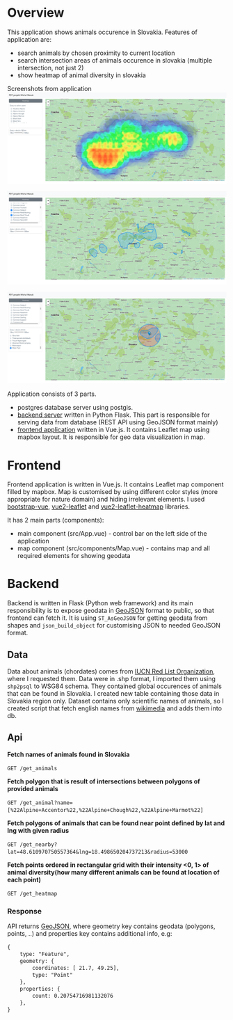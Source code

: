 # Overview

This application shows animals occurence in Slovakia. Features of application are:
- search animals by chosen proximity to current location
- search intersection areas of animals occurence in slovakia (multiple intersection, not just 2)
- show heatmap of animal diversity in slovakia

Screenshots from application
![Screenshot-heatmap](screenshot-heatmap.png)

![Screenshot-intersection](screenshot-intersection.png)

![Screenshot-proximity](screenshot-proximity.png)


Application consists of 3 parts. 
- postgres database server using postgis. 
- [backend server](#backend) written in Python Flask. This part is responsible for serving data from database (REST API using GeoJSON format mainly)
- [frontend application](#frontend) written in Vue.js. It contains Leaflet map using mapbox layout. It is responsible for geo data visualization in map.

# Frontend

Frontend application is written in Vue.js. It contains Leaflet map component filled by mapbox. Map is customised by using different color styles (more appropriate for nature domain) and hiding irrelevant elements.
I used [bootstrap-vue](https://bootstrap-vue.js.org/), [vue2-leaflet](https://www.npmjs.com/package/vue2-leaflet) and [vue2-leaflet-heatmap](https://github.com/jurb/vue2-leaflet-heatmap) libraries.

It has 2 main parts (components):
- main component (src/App.vue) - control bar on the left side of the application
- map component (src/components/Map.vue) - contains map and all required elements for showing geodata


# Backend

Backend is written in Flask (Python web framework) and its main responsibility is to expose geodata in [GeoJSON](http://geojson.org/) format to public, so that frontend can fetch it. It is using `ST_AsGeoJSON` for getting geodata from shapes and `json_build_object` for customising JSON to needed GeoJSON format.

## Data
Data about animals (chordates) comes from [IUCN Red List Organization](https://www.iucnredlist.org/), where I requested them. Data were in .shp format, I imported them using `shp2psql` to WSG84 schema.
They contained global occurences of animals that can be found in Slovakia. I created new table containing those data in Slovakia region only. 
Dataset contains only scientific names of animals, so I created script that fetch english names from [wikimedia](https://species.wikimedia.org/wiki/Main_Page) and adds them into db.


## Api

**Fetch names of animals found in Slovakia**

`GET /get_animals`

**Fetch polygon that is result of intersections between polygons of provided animals**

`GET /get_animal?name=[%22Alpine+Accentor%22,%22Alpine+Chough%22,%22Alpine+Marmot%22]`

**Fetch polygons of animals that can be found near point defined by lat and lng with given radius**

`GET /get_nearby?lat=48.610970750557364&lng=18.498650204737213&radius=53000`

**Fetch points ordered in rectangular grid with their intensity <0, 1> of animal diversity(how many different animals can be found at location of each point)**

`GET /get_heatmap`

### Response

API returns [GeoJSON](http://geojson.org/), where geometry key contains geodata (polygons, points, ..) and properties key contains additional info, e.g:
```
{
    type: "Feature",
    geometry: {
        coordinates: [ 21.7, 49.25], 
        type: "Point" 
    },
    properties: {   
        count: 0.20754716981132076 
    },
}
```
